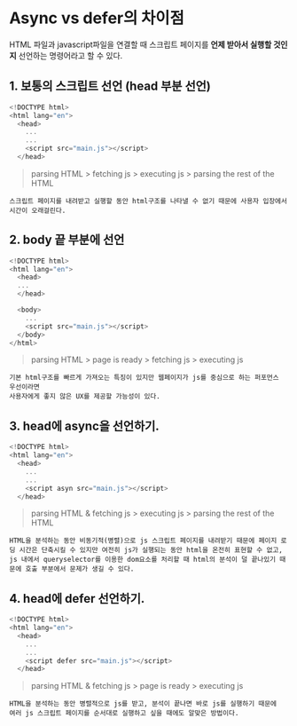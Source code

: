 # Async vs defer의 차이점

HTML 파일과 javascript파일을 연결할 때 스크립트 페이지를 **언제 받아서 실행할 것인지** 선언하는 명령어라고 할 수 있다.

## 1. 보통의 스크립트 선언 (head 부분 선언)

```javascript
<!DOCTYPE html>
<html lang="en">
  <head>
    ...
    ...
    <script src="main.js"></script>
  </head>
```

> parsing HTML > fetching js > executing js > parsing the rest of the HTML

    스크립트 페이지를 내려받고 실행할 동안 html구조를 나타낼 수 없기 때문에 사용자 입장에서 시간이 오래걸린다.

## 2. body 끝 부분에 선언

```javascript
<!DOCTYPE html>
<html lang="en">
  <head>
  ...
  </head>

  <body>
    ...
    <script src="main.js"></script>
  </body>
</html>
```

> parsing HTML > page is ready > fetching js > executing js

    기본 html구조를 빠르게 가져오는 특징이 있지만 웹페이지가 js를 중심으로 하는 퍼포먼스 우선이라면
    사용자에게 좋지 않은 UX를 제공할 가능성이 있다.

## 3. head에 async을 선언하기.

```javascript
<!DOCTYPE html>
<html lang="en">
  <head>
    ...
    ...
    <script asyn src="main.js"></script>
  </head>
```

> parsing HTML & fetching js > executing js > parsing the rest of the HTML

    HTML을 분석하는 동안 비동기적(병렬)으로 js 스크립트 페이지를 내려받기 때문에 페이지 로딩 시간은 단축시킬 수 있지만 여전히 js가 실행되는 동안 html을 온전히 표현할 수 없고, js 내에서 queryselector를 이용한 dom요소를 처리할 때 html의 분석이 덜 끝나있기 때문에 호출 부분에서 문제가 생길 수 있다.

## 4. head에 defer 선언하기.

```javascript
<!DOCTYPE html>
<html lang="en">
  <head>
    ...
    ...
    <script defer src="main.js"></script>
  </head>
```

> parsing HTML & fetching js > page is ready > executing js

    HTML을 분석하는 동안 병렬적으로 js를 받고, 분석이 끝나면 바로 js를 실행하기 때문에
    여러 js 스크립트 페이지를 순서대로 실행하고 싶을 때에도 알맞은 방법이다.
